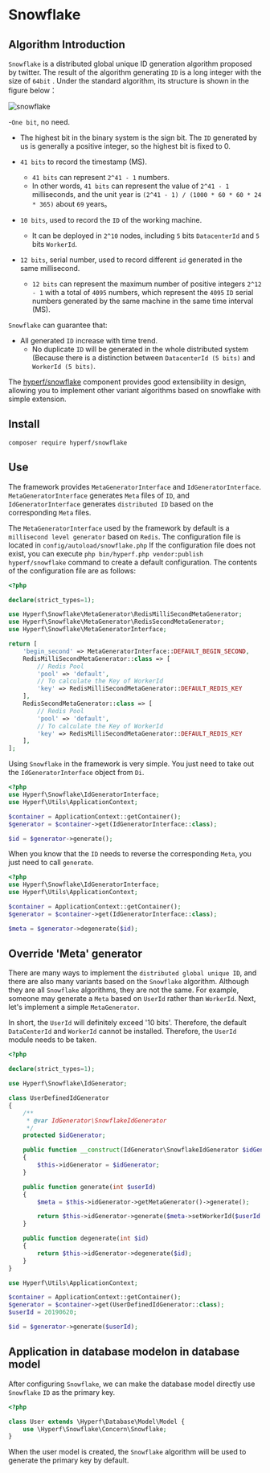 # Snowflake

## Algorithm Introduction

`Snowflake` is a distributed global unique ID generation algorithm proposed by twitter. The result of the algorithm generating `ID` is a long integer with the size of `64bit` . Under the standard algorithm, its structure is shown in the figure below：

![snowflake](imgs/snowflake.jpeg)

-`One bit`, no need.
  - The highest bit in the binary system is the sign bit. The `ID` generated by us is generally a positive integer, so the highest bit is fixed to 0.
  
- `41 bits` to record the timestamp (MS).
  - `41 bits` can represent `2^41 - 1` numbers.
  - In other words, `41 bits` can represent the value of `2^41 - 1` milliseconds, and the unit year is `(2^41 - 1) / (1000 * 60 * 60 * 24 * 365)` about `69` years。
  
- `10 bits`, used to record the `ID` of the working machine.
  - It can be deployed in `2^10` nodes, including `5` bits `DatacenterId` and `5` bits `WorkerId`.
  
- `12 bits`, serial number, used to record different `id` generated in the same millisecond.
  - `12 bits` can represent the maximum number of positive integers `2^12 - 1` with a total of `4095` numbers, which represent the `4095` `ID` serial numbers generated by the same machine in the same time interval (MS).

`Snowflake` can guarantee that:

 - All generated `ID` increase with time trend.
   - No duplicate `ID` will be generated in the whole distributed system (Because there is a distinction between `DatacenterId (5 bits)` and `WorkerId (5 bits)`.
 
The [hyperf/snowflake](https://github.com/hyperf/snowflake) component provides good extensibility in design, allowing you to implement other variant algorithms based on snowflake with simple extension.

## Install

```
composer require hyperf/snowflake
```

## Use

The framework provides `MetaGeneratorInterface` and `IdGeneratorInterface`. `MetaGeneratorInterface` generates `Meta` files of `ID`, and `IdGeneratorInterface` generates `distributed ID` based on the corresponding `Meta` files.

The `MetaGeneratorInterface` used by the framework by default is a `millisecond level generator` based on `Redis`.
The configuration file is located in `config/autoload/snowflake.php` If the configuration file does not exist, you can execute `php bin/hyperf.php vendor:publish hyperf/snowflake` command to create a default configuration. The contents of the configuration file are as follows:

```php
<?php

declare(strict_types=1);

use Hyperf\Snowflake\MetaGenerator\RedisMilliSecondMetaGenerator;
use Hyperf\Snowflake\MetaGenerator\RedisSecondMetaGenerator;
use Hyperf\Snowflake\MetaGeneratorInterface;

return [
    'begin_second' => MetaGeneratorInterface::DEFAULT_BEGIN_SECOND,
    RedisMilliSecondMetaGenerator::class => [
        // Redis Pool
        'pool' => 'default',
        // To calculate the Key of WorkerId
        'key' => RedisMilliSecondMetaGenerator::DEFAULT_REDIS_KEY
    ],
    RedisSecondMetaGenerator::class => [
        // Redis Pool
        'pool' => 'default',
        // To calculate the Key of WorkerId
        'key' => RedisMilliSecondMetaGenerator::DEFAULT_REDIS_KEY
    ],
];

```

Using  `Snowflake` in the framework is very simple. You just need to take out the `IdGeneratorInterface` object from `Di`.

```php
<?php
use Hyperf\Snowflake\IdGeneratorInterface;
use Hyperf\Utils\ApplicationContext;

$container = ApplicationContext::getContainer();
$generator = $container->get(IdGeneratorInterface::class);

$id = $generator->generate();
```

When you know that the `ID` needs to reverse the corresponding `Meta`, you just need to call `generate`.

```php
<?php
use Hyperf\Snowflake\IdGeneratorInterface;
use Hyperf\Utils\ApplicationContext;

$container = ApplicationContext::getContainer();
$generator = $container->get(IdGeneratorInterface::class);

$meta = $generator->degenerate($id);
```

## Override 'Meta' generator


There are many ways to implement the `distributed global unique ID`, and there are also many variants based on the `Snowflake` algorithm. Although they are all `Snowflake` algorithms, they are not the same. For example, someone may generate a `Meta` based on `UserId` rather than `WorkerId`. Next, let's implement a simple `MetaGenerator`.

In short, the `UserId` will definitely exceed '10 bits'. Therefore, the default `DataCenterId` and `WorkerId` cannot be installed. Therefore, the `UserId` module needs to be taken.


```php
<?php

declare(strict_types=1);

use Hyperf\Snowflake\IdGenerator;

class UserDefinedIdGenerator
{
    /**
     * @var IdGenerator\SnowflakeIdGenerator
     */
    protected $idGenerator;

    public function __construct(IdGenerator\SnowflakeIdGenerator $idGenerator)
    {
        $this->idGenerator = $idGenerator;
    }

    public function generate(int $userId)
    {
        $meta = $this->idGenerator->getMetaGenerator()->generate();

        return $this->idGenerator->generate($meta->setWorkerId($userId % 31));
    }

    public function degenerate(int $id)
    {
        return $this->idGenerator->degenerate($id);
    }
}

use Hyperf\Utils\ApplicationContext;

$container = ApplicationContext::getContainer();
$generator = $container->get(UserDefinedIdGenerator::class);
$userId = 20190620;

$id = $generator->generate($userId);

```

## Application in database modelon in database model

After configuring `Snowflake`, we can make the database model directly use `Snowflake` `ID` as the primary key.

```php
<?php

class User extends \Hyperf\Database\Model\Model {
    use \Hyperf\Snowflake\Concern\Snowflake;
}
```

When the user model is created, the `Snowflake` algorithm will be used to generate the primary key by default.
